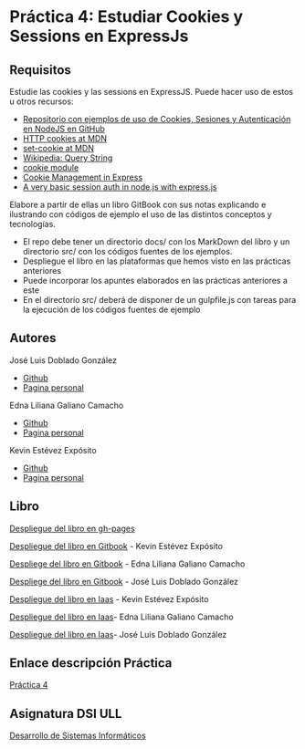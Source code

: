 # Práctica 4: Estudiar Cookies y Sessions en ExpressJs



## Requisitos

Estudie las cookies y las sessions en ExpressJS. Puede hacer uso de estos u otros recursos:

* [Repositorio con ejemplos de uso de Cookies, Sesiones y Autenticación en NodeJS en GitHub](https://github.com/ULL-ESIT-DSI-1617/express-cookies-examples)
* [HTTP cookies at MDN](https://developer.mozilla.org/en-US/docs/Web/HTTP/Cookies)
* [set-cookie at MDN](https://developer.mozilla.org/en-US/docs/Web/HTTP/Headers/Set-Cookie)
* [Wikipedia: Query String](https://en.wikipedia.org/wiki/Query_string)
* [cookie module](https://www.npmjs.com/package/cookie)
* [Cookie Management in Express](https://www.codementor.io/noddy/cookie-management-in-express-js-du107rmna)
* [A very basic session auth in node.js with express.js](http://www.codexpedia.com/node-js/a-very-basic-session-auth-in-node-js-with-express-js/)

Elabore a partir de ellas un libro GitBook con sus notas explicando e ilustrando con códigos de ejemplo el uso de las distintos conceptos y tecnologías.
* El repo debe tener un directorio docs/ con los MarkDown del libro y un directorio src/ con los códigos fuentes de los ejemplos.
* Despliegue el libro en las plataformas que hemos visto en las prácticas anteriores
* Puede incorporar los apuntes elaborados en las prácticas anteriores a este
* En el directorio src/ deberá de disponer de un gulpfile.js con tareas para la ejecución de los códigos fuentes de ejemplo

## Autores

José Luis Doblado González  
* [Github](https://github.com/alu0100767001)
* [Pagina personal](https://alu0100767001.github.io/dsi-joseluis/)


Edna Liliana Galiano Camacho  
* [Github](https://github.com/ednagc)
* [Pagina personal](https://ednagc.github.io/edna-galiano/)

Kevin Estévez Expósito  
* [Github](https://github.com/alu0100821390)
* [Pagina personal](http://alu0100821390.github.io)


## Libro 

[Despliegue del libro en gh-pages](https://ull-esit-dsi-1617.github.io/estudiar-cookies-y-sessions-en-expressjs-kevin-edna-joseluis-35l2/)

[Despliegue del libro en Gitbook](https://alu0100821390.gitbooks.io/estudiar-cookies-y-sessions-en-expressjs-kevin-ed/content/) - Kevin Estévez Expósito

[Despliege del libro en Gitbook](https://ednagc.gitbooks.io/estudiar-cookies-y-sessions-en-express/content/) - Edna Liliana Galiano Camacho

[Despliege del libro en Gitbook](https://alu0100767001.gitbooks.io/estudiar-cookies-y-rutas-en-espressjs/content/) - José Luis Doblado González

[Despliegue del libro en Iaas](http://10.6.128.96:8084/) - Kevin Estévez Expósito

[Despliegue del libro en Iaas]()- Edna Liliana Galiano Camacho

[Despliegue del libro en Iaas]()- José Luis Doblado González


## Enlace descripción Práctica

[Práctica 4](https://casianorodriguezleon.gitbooks.io/ull-esit-1617/content/practicas/practicalearningcookies.html)

## Asignatura DSI ULL 

[Desarrollo de Sistemas Informáticos](https://campusvirtual.ull.es/1617/course/view.php?id=1136)



